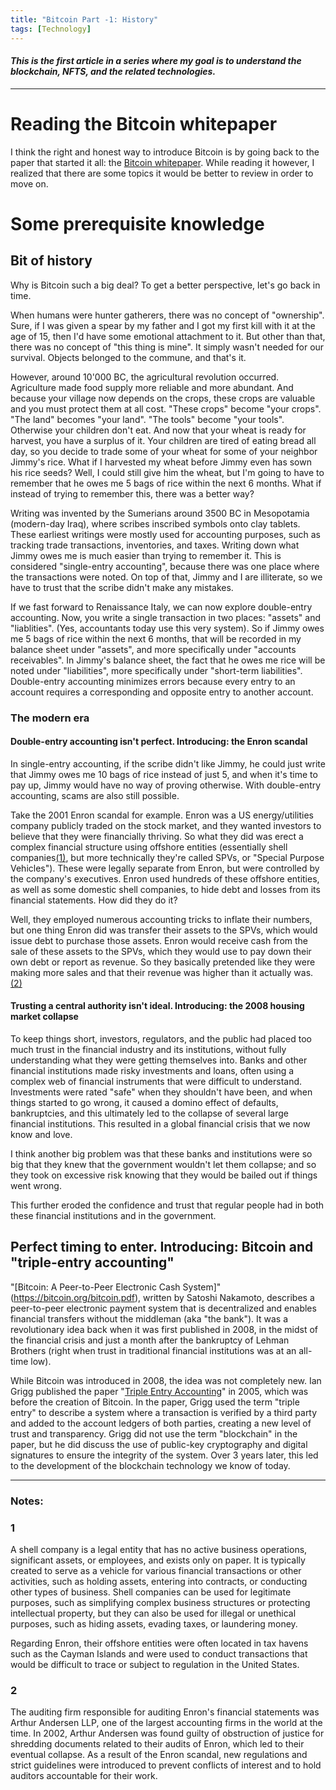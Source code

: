 ```yaml
---
title: "Bitcoin Part -1: History"
tags: [Technology]
---
```


#### _This is the first article in a series where my goal is to understand the blockchain, NFTS, and the related technologies._

----------------------------

# Reading the Bitcoin whitepaper

I think the right and honest way to introduce Bitcoin is by going back to the paper that started it all: the [Bitcoin whitepaper](https://bitcoin.org/bitcoin.pdf). While reading it however, I realized that there are some topics it would be better to review in order to move on.

# Some prerequisite knowledge

## Bit of history

Why is Bitcoin such a big deal? To get a better perspective, let's go back in time. 

When humans were hunter gatherers, there was no concept of "ownership". Sure, if I was given a spear by my father and I got my first kill with it at the age of 15, then I'd have some emotional attachment to it. But other than that, there was no concept of "this thing is mine". It simply wasn't needed for our survival. Objects belonged to the commune, and that's it.

However, around 10'000 BC, the agricultural revolution occurred. Agriculture made food supply more reliable and more abundant. And because your village now depends on the crops, these crops are valuable and you must protect them at all cost. "These crops" become "your crops". "The land" becomes "your land". "The tools" become "your tools". Otherwise your children don't eat. And now that your wheat is ready for harvest, you have a surplus of it. Your children are tired of eating bread all day, so you decide to trade some of your wheat for some of your neighbor Jimmy's rice. What if I harvested my wheat before Jimmy even has sown his rice seeds? Well, I could still give him the wheat, but I'm going to have to remember that he owes me 5 bags of rice within the next 6 months. What if instead of trying to remember this, there was a better way?

Writing was invented by the Sumerians around 3500 BC in Mesopotamia (modern-day Iraq), where scribes inscribed symbols onto clay tablets. These earliest writings were mostly used for accounting purposes, such as tracking trade transactions, inventories, and taxes. Writing down what Jimmy owes me is much easier than trying to remember it. This is considered "single-entry accounting", because there was one place where the transactions were noted. On top of that, Jimmy and I are illiterate, so we have to trust that the scribe didn't make any mistakes. 

If we fast forward to Renaissance Italy, we can now explore double-entry accounting. Now, you write a single transaction in two places: "assets" and "liablities". (Yes, accountants today use this very system). So if Jimmy owes me 5 bags of rice within the next 6 months, that will be recorded in my balance sheet under "assets", and more specifically under "accounts receivables". In Jimmy's balance sheet, the fact that he owes me rice will be noted under "liabilities", more specifically under "short-term liabilities". Double-entry accounting minimizes errors because every entry to an account requires a corresponding and opposite entry to another account.

### The modern era

#### Double-entry accounting isn't perfect. Introducing: the Enron scandal  

In single-entry accounting, if the scribe didn't like Jimmy, he could just write that Jimmy owes me 10 bags of rice instead of just 5, and when it's time to pay up, Jimmy would have no way of proving otherwise. With double-entry accounting, scams are also still possible. 

Take the 2001 Enron scandal for example. Enron was a US energy/utilities company publicly traded on the stock market, and they wanted investors to believe that they were financially thriving. So what they did was erect a complex financial structure using offshore entities (essentially shell companies[(1)](#1), but more technically they're called SPVs, or "Special Purpose Vehicles"). These were legally separate from Enron, but were controlled by the company's executives. Enron used hundreds of these offshore entities, as well as some domestic shell companies, to hide debt and losses from its financial statements. How did they do it?

Well, they employed numerous accounting tricks to inflate their numbers, but one thing Enron did was transfer their assets to the SPVs, which would issue debt to purchase those assets. Enron would receive cash from the sale of these assets to the SPVs, which they would use to pay down their own debt or report as revenue. So they basically pretended like they were making more sales and that their revenue was higher than it actually was. [(2)](2)

#### Trusting a central authority isn't ideal. Introducing: the 2008 housing market collapse

To keep things short, investors, regulators, and the public had placed too much trust in the financial industry and its institutions, without fully understanding what they were getting themselves into. Banks and other financial institutions made risky investments and loans, often using a complex web of financial instruments that were difficult to understand. Investments were rated "safe" when they shouldn't have been, and when things started to go wrong, it caused a domino effect of defaults, bankruptcies, and this ultimately led to the collapse of several large financial institutions. This resulted in a global financial crisis that we now know and love.

I think another big problem was that these banks and institutions were so big that they knew that the government wouldn't let them collapse; and so they took on excessive risk knowing that they would be bailed out if things went wrong.

This further eroded the confidence and trust that regular people had in both these financial institutions and in the government.

## Perfect timing to enter. Introducing: Bitcoin and "triple-entry accounting"

"[Bitcoin: A Peer-to-Peer Electronic Cash System]"(https://bitcoin.org/bitcoin.pdf), written by Satoshi Nakamoto, describes a peer-to-peer electronic payment system that is decentralized and enables financial transfers without the middleman (aka "the bank"). It was a revolutionary idea back when it was first published in 2008, in the midst of the financial crisis and just a month after the bankruptcy of Lehman Brothers (right when trust in traditional financial institutions was at an all-time low).

While Bitcoin was introduced in 2008, the idea was not completely new. Ian Grigg published the paper "[Triple Entry Accounting](https://www.researchgate.net/publication/308640258_Triple_Entry_Accounting)" in 2005, which was before the creation of Bitcoin. In the paper, Grigg used the term "triple entry" to describe a system where a transaction is verified by a third party and added to the account ledgers of both parties, creating a new level of trust and transparency. Grigg did not use the term "blockchain" in the paper, but he did discuss the use of public-key cryptography and digital signatures to ensure the integrity of the system. Over 3 years later, this led to the development of the blockchain technology we know of today.

---

### Notes:

### 1
A shell company is a legal entity that has no active business operations, significant assets, or employees, and exists only on paper. It is typically created to serve as a vehicle for various financial transactions or other activities, such as holding assets, entering into contracts, or conducting other types of business. Shell companies can be used for legitimate purposes, such as simplifying complex business structures or protecting intellectual property, but they can also be used for illegal or unethical purposes, such as hiding assets, evading taxes, or laundering money.

Regarding Enron, their offshore entities were often located in tax havens such as the Cayman Islands and were used to conduct transactions that would be difficult to trace or subject to regulation in the United States. 

### 2
The auditing firm responsible for auditing Enron's financial statements was Arthur Andersen LLP, one of the largest accounting firms in the world at the time. In 2002, Arthur Andersen was found guilty of obstruction of justice for shredding documents related to their audits of Enron, which led to their eventual collapse. As a result of the Enron scandal, new regulations and strict guidelines were introduced to prevent conflicts of interest and to hold auditors accountable for their work.